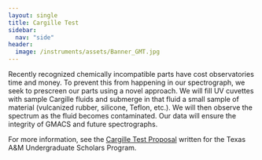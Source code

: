 ```yaml
---
layout: single
title: Cargille Test
sidebar:
  nav: "side"
header:
  image: /instruments/assets/Banner_GMT.jpg
---
```

Recently recognized chemically incompatible parts have cost observatories time and money. To prevent this from happening in our spectrograph, we seek to prescreen our parts using a novel approach. We will fill UV cuvettes with sample Cargille fluids and submerge in that fluid a small sample of material (vulcanized rubber, silicone, Teflon, etc.). We will then observe the spectrum as the fluid becomes contaminated. Our data will ensure the integrity of GMACS and future spectrographs.

For more information, see the [Cargille Test Proposal](/instruments/assets/CargilleProposal.pdf) written for the Texas A&M Undergraduate Scholars Program.
